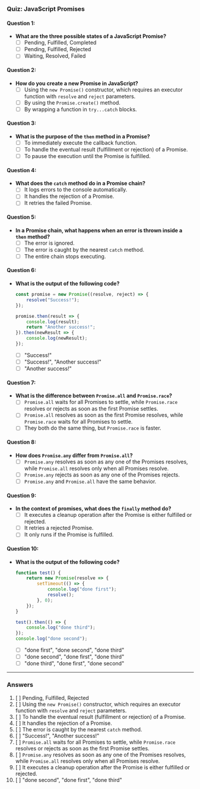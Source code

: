 ### Quiz: JavaScript Promises

#### Question 1:
- **What are the three possible states of a JavaScript Promise?**
  - [ ] Pending, Fulfilled, Completed
  - [ ] Pending, Fulfilled, Rejected
  - [ ] Waiting, Resolved, Failed

#### Question 2:
- **How do you create a new Promise in JavaScript?**
  - [ ] Using the `new Promise()` constructor, which requires an executor function with `resolve` and `reject` parameters.
  - [ ] By using the `Promise.create()` method.
  - [ ] By wrapping a function in `try...catch` blocks.

#### Question 3:
- **What is the purpose of the `then` method in a Promise?**
  - [ ] To immediately execute the callback function.
  - [ ] To handle the eventual result (fulfillment or rejection) of a Promise.
  - [ ] To pause the execution until the Promise is fulfilled.

#### Question 4:
- **What does the `catch` method do in a Promise chain?**
  - [ ] It logs errors to the console automatically.
  - [ ] It handles the rejection of a Promise.
  - [ ] It retries the failed Promise.

#### Question 5:
- **In a Promise chain, what happens when an error is thrown inside a `then` method?**
  - [ ] The error is ignored.
  - [ ] The error is caught by the nearest `catch` method.
  - [ ] The entire chain stops executing.

#### Question 6:
- **What is the output of the following code?**
  ```javascript
  const promise = new Promise((resolve, reject) => {
      resolve("Success!");
  });

  promise.then(result => {
      console.log(result);
      return "Another success!";
  }).then(newResult => {
      console.log(newResult);
  });
  ```
  - [ ] "Success!"
  - [ ] "Success!", "Another success!"
  - [ ] "Another success!"

#### Question 7:
- **What is the difference between `Promise.all` and `Promise.race`?**
  - [ ] `Promise.all` waits for all Promises to settle, while `Promise.race` resolves or rejects as soon as the first Promise settles.
  - [ ] `Promise.all` resolves as soon as the first Promise resolves, while `Promise.race` waits for all Promises to settle.
  - [ ] They both do the same thing, but `Promise.race` is faster.

#### Question 8:
- **How does `Promise.any` differ from `Promise.all`?**
  - [ ] `Promise.any` resolves as soon as any one of the Promises resolves, while `Promise.all` resolves only when all Promises resolve.
  - [ ] `Promise.any` rejects as soon as any one of the Promises rejects.
  - [ ] `Promise.any` and `Promise.all` have the same behavior.

#### Question 9:
- **In the context of promises, what does the `finally` method do?**
  - [ ] It executes a cleanup operation after the Promise is either fulfilled or rejected.
  - [ ] It retries a rejected Promise.
  - [ ] It only runs if the Promise is fulfilled.

#### Question 10:
- **What is the output of the following code?**
  ```javascript
  function test() {
      return new Promise(resolve => {
          setTimeout(() => {
              console.log("done first");
              resolve();
          }, 0);
      });
  }

  test().then(() => {
      console.log("done third");
  });
  console.log("done second");
  ```
  - [ ] "done first", "done second", "done third"
  - [ ] "done second", "done first", "done third"
  - [ ] "done third", "done first", "done second"

---

### **Answers**
1. [ ] Pending, Fulfilled, Rejected
2. [ ] Using the `new Promise()` constructor, which requires an executor function with `resolve` and `reject` parameters.
3. [ ] To handle the eventual result (fulfillment or rejection) of a Promise.
4. [ ] It handles the rejection of a Promise.
5. [ ] The error is caught by the nearest `catch` method.
6. [ ] "Success!", "Another success!"
7. [ ] `Promise.all` waits for all Promises to settle, while `Promise.race` resolves or rejects as soon as the first Promise settles.
8. [ ] `Promise.any` resolves as soon as any one of the Promises resolves, while `Promise.all` resolves only when all Promises resolve.
9. [ ] It executes a cleanup operation after the Promise is either fulfilled or rejected.
10. [ ] "done second", "done first", "done third"